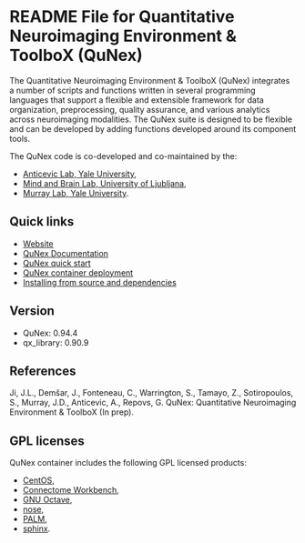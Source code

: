 <!--
SPDX-FileCopyrightText: 2021 QuNex development team <https://qunex.yale.edu/>

SPDX-License-Identifier: GPL-3.0-or-later
-->

# README File for Quantitative Neuroimaging Environment & ToolboX (QuNex)

The Quantitative Neuroimaging Environment & ToolboX (QuNex) integrates a number of scripts and functions written in several programming languages that support a flexible and extensible framework for data organization, preprocessing, quality assurance, and various analytics across neuroimaging modalities. The QuNex suite is designed to be flexible and can be developed by adding functions developed around its component tools.

The QuNex code is co-developed and co-maintained by the:

* [Anticevic Lab, Yale University](http://anticeviclab.yale.edu/),
* [Mind and Brain Lab, University of Ljubljana](https://mblab.si),
* [Murray Lab, Yale University](https://medicine.yale.edu/lab/murray/).

## Quick links

* [Website](http://qunex.yale.edu/)
* [QuNex Documentation](https://qunex.readthedocs.io)
* [QuNex quick start](https://qunex.readthedocs.io/en/latest/wiki/Overview/QuickStart.html)
* [QuNex container deployment](https://qunex.readthedocs.io/en/latest/wiki/Overview/QuNexContainerUsage.html)
* [Installing from source and dependencies](https://qunex.readthedocs.io/en/latest/wiki/Overview/Installation.html)

## Version

* QuNex: 0.94.4
* qx_library: 0.90.9

## References

Ji, J.L., Demšar, J., Fonteneau, C., Warrington, S., Tamayo, Z., Sotiropoulos, S., Murray, J.D., Anticevic, A., Repovs, G. QuNex: Quantitative Neuroimaging Environment & ToolboX (In prep).

## GPL licenses

QuNex container includes the following GPL licensed products:

* [CentOS](https://archive.softwareheritage.org/swh:1:dir:bd1c2d47a55882f6362f8747bbc2f4d6484091a7;origin=https://github.com/centos6/centos7;visit=swh:1:snp:c1e9c39b42beb9799d3f8e8c3b2e14499b8e72bc;anchor=swh:1:rev:dd6094662c406e300c64b926d2639dac60f5da96/),
* [Connectome Workbench](https://archive.softwareheritage.org/swh:1:dir:e2cc8014a5f4604e0d39d96f43c5251389ecbb72;origin=https://github.com/Washington-University/workbench;visit=swh:1:snp:0e663b1bc7dabf4256ba430d54a2f5be8c5d3e7b;anchor=swh:1:rev:4d4e468dc3f817c0fecd626c11fd1d86e7c7ca45/),
* [GNU Octave](https://ftp.gnu.org/gnu/octave/octave-4.4.1.tar.gz),
* [nose](https://archive.softwareheritage.org/swh:1:dir:5bcf732f09d096b24a55863df4ffea7e9e098b69;origin=https://github.com/nose-devs/nose;visit=swh:1:snp:a4952aa8d112feb64d14ceb9573f352e0a8c5058;anchor=swh:1:rev:7c26ad1e6b7d308cafa328ad34736d34028c122a/),
* [PALM](https://archive.softwareheritage.org/swh:1:dir:56bdf688d7e2c58426dec6ededc9041884760cc7;origin=https://github.com/andersonwinkler/PALM;visit=swh:1:snp:fda2137b2d29f3bda5a4d87fcebe000a66afa9c4;anchor=swh:1:rev:0692998568513e8e1488000162c76a98c6c1fb98/),
* [sphinx](https://archive.softwareheritage.org/swh:1:dir:7bd6b26a7db338cc4604118f11ccc0d20efed70a;origin=https://github.com/sphinx-doc/sphinx;visit=swh:1:snp:4a8aedfea5a1f7518f09ed7f13f52353823ddb43;anchor=swh:1:rev:d2f7628f8dc929b24bf8a1cfbff091e253de0e36/).
